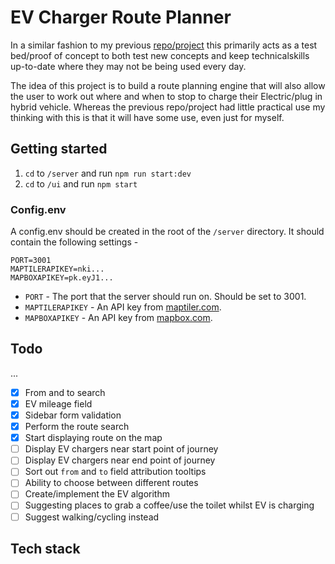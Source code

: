 # EV Charger Route Planner

In a similar fashion to my previous [repo/project](https://github.com/robert-waggott/animals-stuck-up-trees-and-other-incidents) this primarily acts as a test bed/proof of concept to both test new concepts and keep technicalskills up-to-date where they may not be being used every day.

The idea of this project is to build a route planning engine that will also allow the user to work out where and when to stop to charge their Electric/plug in hybrid vehicle. Whereas the previous repo/project had little practical use my thinking with this is that it will have some use, even just for myself.

## Getting started

1. `cd` to `/server` and run `npm run start:dev`
1. `cd` to `/ui` and run `npm start`

### Config.env

A config.env should be created in the root of the `/server` directory. It should contain the following settings -

```
PORT=3001
MAPTILERAPIKEY=nki...
MAPBOXAPIKEY=pk.eyJ1...
```

-   `PORT` - The port that the server should run on. Should be set to 3001.
-   `MAPTILERAPIKEY` - An API key from [maptiler.com](https://cloud.maptiler.com/).
-   `MAPBOXAPIKEY` - An API key from [mapbox.com](https://account.mapbox.com/).

## Todo

...

-   [x] From and to search
-   [x] EV mileage field
-   [x] Sidebar form validation
-   [x] Perform the route search
-   [x] Start displaying route on the map
-   [ ] Display EV chargers near start point of journey
-   [ ] Display EV chargers near end point of journey
-   [ ] Sort out `from` and `to` field attribution tooltips
-   [ ] Ability to choose between different routes
-   [ ] Create/implement the EV algorithm
-   [ ] Suggesting places to grab a coffee/use the toilet whilst EV is charging
-   [ ] Suggest walking/cycling instead

## Tech stack
